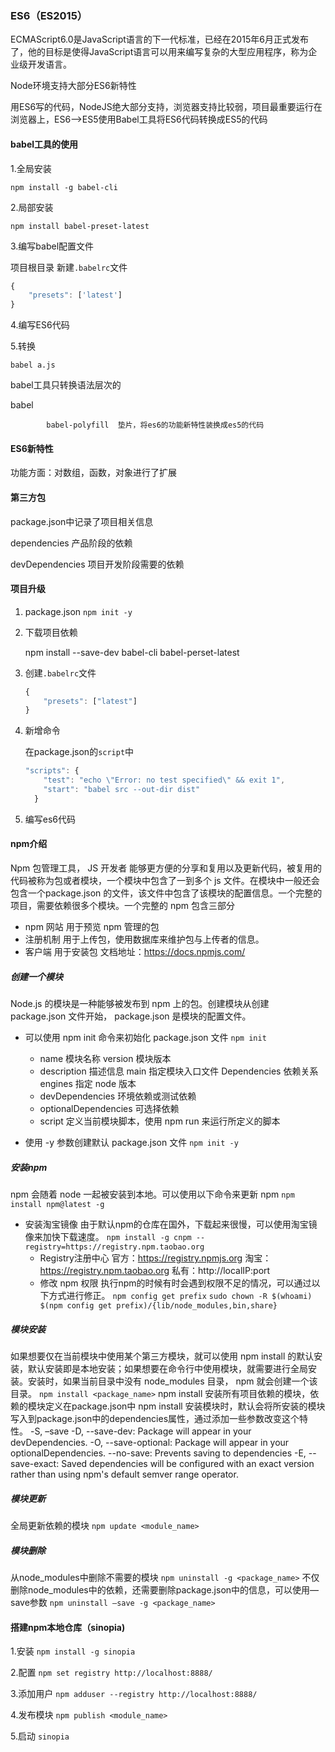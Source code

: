### ES6（ES2015）

ECMAScript6.0是JavaScript语言的下一代标准，已经在2015年6月正式发布了，他的目标是使得JavaScript语言可以用来编写复杂的大型应用程序，称为企业级开发语言。

Node环境支持大部分ES6新特性

用ES6写的代码，NodeJS绝大部分支持，浏览器支持比较弱，项目最重要运行在浏览器上，ES6-->ES5使用Babel工具将ES6代码转换成ES5的代码

#### babel工具的使用

1.全局安装

`npm install -g babel-cli`

2.局部安装

`npm install babel-preset-latest`

3.编写babel配置文件

项目根目录   新建`.babelrc`文件

```js
{
    "presets": ['latest']
}
```

4.编写ES6代码

5.转换

`babel a.js`

babel工具只转换语法层次的

babel

  			babel-polyfill  垫片，将es6的功能新特性装换成es5的代码

#### ES6新特性

功能方面：对数组，函数，对象进行了扩展

#### 第三方包

package.json中记录了项目相关信息

dependencies     产品阶段的依赖

devDependencies		项目开发阶段需要的依赖

#### 项目升级

1.  package.json	`npm init -y`

2. 下载项目依赖    

   npm install --save-dev babel-cli babel-perset-latest

3. 创建`.babelrc`文件

   ```js
   {
       "presets": ["latest"]
   }
   ```

4. 新增命令

   在package.json的`script`中

   ```js
   "scripts": {   
       "test": "echo \"Error: no test specified\" && exit 1",
       "start": "babel src --out-dir dist"
     }
   ```

5. 编写es6代码

#### npm介绍

Npm 包管理工具， JS 开发者 能够更方便的分享和复用以及更新代码，被复用的代码被称为包或者模块，一个模块中包含了一到多个 js 文件。在模块中一般还会包含一个package.json 的文件，该文件中包含了该模块的配置信息。一个完整的项目，需要依赖很多个模块。一个完整的 npm 包含三部分

- npm 网站
  用于预览 npm 管理的包
- 注册机制
  用于上传包，使用数据库来维护包与上传者的信息。
- 客户端
  用于安装包
  文档地址：https://docs.npmjs.com/

##### 创建一个模块

Node.js 的模块是一种能够被发布到 npm 上的包。创建模块从创建 package.json 文件开始， package.json 是模块的配置文件。

- 可以使用 npm init 命令来初始化 package.json 文件
  `npm init`
  - name 模块名称 version 模块版本
  - description 描述信息 main 指定模块入口文件 Dependencies 依赖关系 engines 指定 node 版本
  - devDependencies 环境依赖或测试依赖
  - optionalDependencies 可选择依赖
  - script 定义当前模块脚本，使用 npm run 来运行所定义的脚本

- 使用 -y 参数创建默认 package.json 文件
  `npm init -y`

##### 安装npm 

npm 会随着 node 一起被安装到本地。可以使用以下命令来更新 npm
 `npm install npm@latest -g`

- 安装淘宝镜像
  由于默认npm的仓库在国外，下载起来很慢，可以使用淘宝镜像来加快下载速度。
  `npm install -g cnpm --registry=https://registry.npm.taobao.org`
  - Registry注册中心
    官方：https://registry.npmjs.org
    淘宝：https://registry.npm.taobao.org
    私有：http://localIP:port
  - 修改 npm 权限
    执行npm的时候有时会遇到权限不足的情况，可以通过以下方式进行修正。
    `npm config get prefix`
    `sudo chown -R $(whoami) $(npm config get prefix)/{lib/node_modules,bin,share}`

##### 模块安装
如果想要仅在当前模块中使用某个第三方模块，就可以使用 npm install 的默认安装，默认安装即是本地安装；如果想要在命令行中使用模块，就需要进行全局安装。安装时，如果当前目录中没有 node_modules 目录， npm 就会创建一个该目录。
`npm install <package_name>`
npm install
安装所有项目依赖的模块，依赖的模块定义在package.json中
 npm install
安装模块时，默认会将所安装的模块写入到package.json中的dependencies属性，通过添加一些参数改变这个特性。
-S, –save
-D, --save-dev: Package will appear in your devDependencies.
-O, --save-optional: Package will appear in your optionalDependencies.
--no-save: Prevents saving to dependencies
-E, --save-exact: Saved dependencies will be configured with an exact version
rather than using npm's default semver range operator.

##### 模块更新
全局更新依赖的模块
`npm update <module_name>`

##### 模块删除
从node_modules中删除不需要的模块
 `npm uninstall -g <package_name>`
不仅删除node_modules中的依赖，还需要删除package.json中的信息，可以使用—save参数
`npm uninstall –save -g <package_name>`

#### 搭建npm本地仓库（sinopia)

1.安装				`npm install -g sinopia`

2.配置				`npm set registry http://localhost:8888/`

3.添加用户		`npm adduser --registry http://localhost:8888/`

4.发布模块		`npm publish <module_name>`

5.启动				`sinopia`

